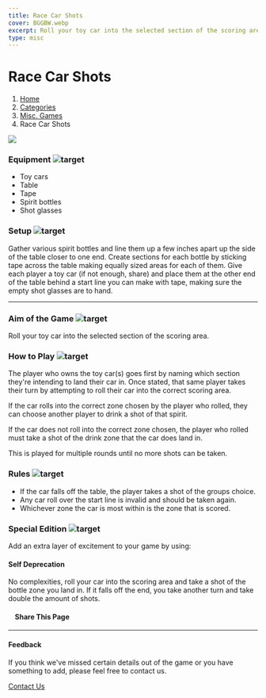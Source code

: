 ```yaml
---
title: Race Car Shots
cover: BGGBW.webp
excerpt: Roll your toy car into the selected section of the scoring area.
type: misc
---
```


# Race Car Shots

1.  [Home](/)
2.  [Categories](GameCategories)
3.  [Misc. Games](GameCategories/MiscGames)
4.  Race Car Shots

![](images/racecarshots.webp)

### Equipment ![target](images/liquor.webp)

-   Toy cars
-   Table
-   Tape
-   Spirit bottles
-   Shot glasses

### Setup ![target](images/settings.webp)

Gather various spirit bottles and line them up a few inches apart up the side of the table closer to one end. Create sections for each bottle by sticking tape across the table making equally sized areas for each of them. Give each player a toy car (if not enough, share) and place them at the other end of the table behind a start line you can make with tape, making sure the empty shot glasses are to hand.

* * *

### Aim of the Game ![target](images/target.webp)

Roll your toy car into the selected section of the scoring area.

### How to Play ![target](images/question.webp)

The player who owns the toy car(s) goes first by naming which section they're intending to land their car in. Once stated, that same player takes their turn by attempting to roll their car into the correct scoring area.

If the car rolls into the correct zone chosen by the player who rolled, they can choose another player to drink a shot of that spirit.

If the car does not roll into the correct zone chosen, the player who rolled must take a shot of the drink zone that the car does land in.

This is played for multiple rounds until no more shots can be taken.

### Rules ![target](images/rules.webp)

-   If the car falls off the table, the player takes a shot of the groups choice.
-   Any car roll over the start line is invalid and should be taken again.
-   Whichever zone the car is most within is the zone that is scored.

### Special Edition ![target](images/special.webp)

Add an extra layer of excitement to your game by using:

#### **Self Deprecation**

No complexities, roll your car into the scoring area and take a shot of the bottle zone you land in. If it falls off the end, you take another turn and take double the amount of shots.

####     Share This Page

[](https://www.facebook.com/sharer/sharer.php?u=beergogglegames.co.uk/GameCategories/MiscGames/racecarshots)[](https://www.instagram.com/direct/new/)[](https://twitter.com/intent/tweet?url=beergogglegames.co.uk/GameCategories/MiscGames/racecarshots)

* * *

#### Feedback

If you think we've missed certain details out of the game or you have something to add, please feel free to contact us.

  
  
  
[Contact Us](contact)
